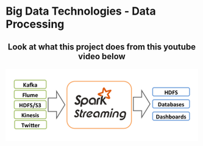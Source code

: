 # Big Data Technologies - Data Processing

## <p align="center"> Look at what this project does from this youtube video below </p>

[![Spark](https://github.com/mateusclira/edc-mod3-exercise-igti/blob/main/images/spark.png)](https://www.youtube.com/watch?v=Xxpr1-H9D7U "Spark Structured Streaming")
